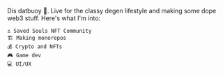Dis datbuoy 👋. Live for the classy degen lifestyle and making some dope web3 stuff. Here's what I'm into:

    ⚓ Saved Souls NFT Community
    🏗️ Making monorepos
    💰 Crypto and NFTs
    🎮 Game dev
    💻 UI/UX
